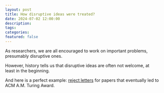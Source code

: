 ```yaml
---
layout: post
title: How disruptive ideas were treated?
date: 2024-07-02 12:00:00
description: 
tags: 
categories: 
featured: false
---
```


As researchers, we are all encouraged to work on important problems, presumably disruptive ones.
 
However, history tells us that disruptive ideas are often not welcome, at least in the beginning.
 
And here is a perfect example: [reject letters](/assets/pdf/reject.pdf) for papers that eventually led to ACM A.M. Turing Award.
